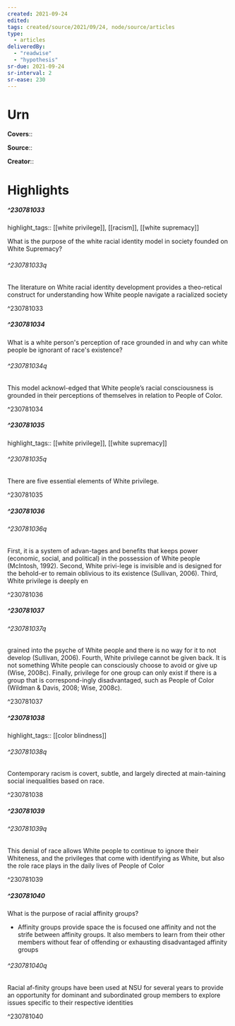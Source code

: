 ```yaml
---
created: 2021-09-24
edited:
tags: created/source/2021/09/24, node/source/articles
type: 
  - articles
deliveredBy: 
  - "readwise"
  - "hypothesis"
sr-due: 2021-09-24
sr-interval: 2
sr-ease: 230
---
```

# Urn

**Covers**:: 

**Source**:: 

**Creator**::

# Highlights
##### ^230781033

highlight_tags:: [[white privilege]], [[racism]], [[white supremacy]]   

What is the purpose of the white racial identity model in society founded on White Supremacy?  

###### ^230781033q

The literature on White racial identity development provides a theo-retical construct for understanding how White people navigate a racialized society 

^230781033

##### ^230781034



What is a white person's perception of race grounded in and why can white people be ignorant of race's existence?  

###### ^230781034q

This model acknowl-edged that White people’s racial consciousness is grounded in their perceptions of themselves in relation to People of Color. 

^230781034

##### ^230781035

highlight_tags:: [[white privilege]], [[white supremacy]]   

###### ^230781035q

There are five essential elements of White privilege. 

^230781035

##### ^230781036



###### ^230781036q

First, it is a system of advan-tages and benefits that keeps power (economic, social, and political) in the possession of White people (McIntosh, 1992). Second, White privi-lege is invisible and is designed for the behold-er to remain oblivious to its existence (Sullivan, 2006). Third, White privilege is deeply en 

^230781036

##### ^230781037



###### ^230781037q

grained into the psyche of White people and there is no way for it to not develop (Sullivan, 2006). Fourth, White privilege cannot be given back. It is not something White people can consciously choose to avoid or give up (Wise, 2008c). Finally, privilege for one group can only exist if there is a group that is correspond-ingly disadvantaged, such as People of Color (Wildman & Davis, 2008; Wise, 2008c). 

^230781037

##### ^230781038

highlight_tags:: [[color blindness]]   

###### ^230781038q

Contemporary racism is covert, subtle, and largely directed at main-taining social inequalities based on race. 

^230781038

##### ^230781039



###### ^230781039q

This denial of race allows White people to continue to ignore their Whiteness, and the privileges that come with identifying as White, but also the role race plays in the daily lives of People of Color 

^230781039

##### ^230781040



What is the purpose of racial affinity groups?
- Affinity groups provide space the is focused one affinity and not the strife between affinity groups. It also members to learn from their other members without fear of offending or exhausting disadvantaged affinity groups  

###### ^230781040q

Racial af-finity groups have been used at NSU for several years to provide an opportunity for dominant and subordinated group members to explore issues specific to their respective identities 

^230781040

